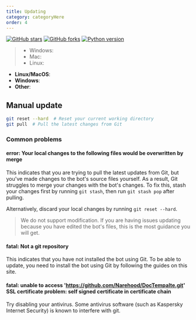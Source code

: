 ```yaml
---
title: Updating
category: categoryHere
order: 4
---
```


[![GitHub stars](https://img.shields.io/github/stars/Narehood/DocTemplate.svg)](https://github.com/Narehood/DocTemplat/stargazers)
[![GitHub forks](https://img.shields.io/github/forks/Narehood/MusicBot.svg)](https://github.com/Narehood/DocTemplat/network)
[![Python version](https://img.shields.io/badge/python-3.5%2C%203.6%2C%203.7-blue.svg)](https://python.org)

> 
> - Windows: 
> - Mac: 
> - Linux: 
>


* **Linux/MacOS**: 
* **Windows**: 
* **Other**: 

## Manual update

```sh
git reset --hard  # Reset your current working directory
git pull  # Pull the latest changes from Git
```

### Common problems
#### error: Your local changes to the following files would be overwritten by merge
This indicates that you are trying to pull the latest updates from Git, but you've made changes to the bot's source files yourself. As a result, Git struggles to merge your changes with the bot's changes. To fix this, stash your changes first by running `git stash`, then run `git stash pop` after pulling.

Alternatively, discard your local changes by running `git reset --hard`.

> We do not support modification. If you are having issues updating because you have edited the bot's files, this is the most guidance you will get.

#### fatal: Not a git repository
This indicates that you have not installed the bot using Git. To be able to update, you need to install the bot using Git by following the guides on this site.

#### fatal: unable to access 'https://github.com/Narehood/DocTempalte.git' SSL certificate problem: self signed certificate in certificate chain
Try disabling your antivirus. Some antivirus software (such as Kaspersky Internet Security) is known to interfere with git.
